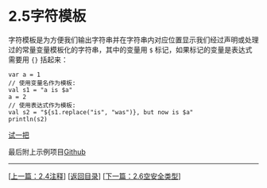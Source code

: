 # 2.5字符模板

字符模板是为方便我们输出字符串并在字符串内对应位置显示我们经过声明或处理过的常量变量模板化的字符串，其中的变量用 `$` 标记，如果标记的变量是表达式需要用 `{}` 括起来：

	var a = 1
	// 使用变量名作为模板:
	val s1 = "a is $a"
	a = 2
	// 使用表达式作为模板:
	val s2 = "${s1.replace("is", "was")}, but now is $a"
	println(s2)

[试一把](https://try.kotlinlang.org/#/UserProjects/8ln3dmfsbbqd4ph0s3pdpqpdpn/j1fc2iteo3tvkbo01aak6816mg)

最后附上示例项目[Github](https://github.com/Sogrey/Kotlin-Notes/tree/master/source/P02)

---
[[上一篇：2.4注释](https://sogrey.github.io/Kotlin-Notes/notes/2%E5%9F%BA%E6%9C%AC%E8%AF%AD%E6%B3%95/2.4%E6%B3%A8%E9%87%8A)] [[返回目录](https://sogrey.github.io/Kotlin-Notes/)] [[下一篇：2.6空安全类型](https://sogrey.github.io/Kotlin-Notes/notes/2%E5%9F%BA%E6%9C%AC%E8%AF%AD%E6%B3%95/2.6%E7%A9%BA%E5%AE%89%E5%85%A8%E7%B1%BB%E5%9E%8B)]
